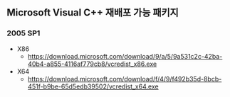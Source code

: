 ## Microsoft Visual C++ 재배포 가능 패키지

### 2005 SP1
- X86
    + https://download.microsoft.com/download/9/a/5/9a531c2c-42ba-40b4-a855-4116af779cb8/vcredist_x86.exe
- X64
    + https://download.microsoft.com/download/f/4/9/f492b35d-8bcb-451f-b9be-65d5edb39502/vcredist_x64.exe
